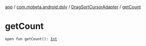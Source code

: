 [app](../../index.md) / [com.mobeta.android.dslv](../index.md) / [DragSortCursorAdapter](index.md) / [getCount](.)

# getCount

`open fun getCount(): `[`Int`](https://kotlinlang.org/api/latest/jvm/stdlib/kotlin/-int/index.html)